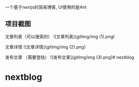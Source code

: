 一个基于nextjs的简易博客, UI使用的是Ant
## 项目截图
文章列表（可以搜索的）
![文章列表](gitImg/img (1).png)

文章详情
![文章详情](gitImg/img (2).png)

发布文章 （需要登陆）
![发布文章](gitImg/img (3).png)# nextblog
# nextblog
